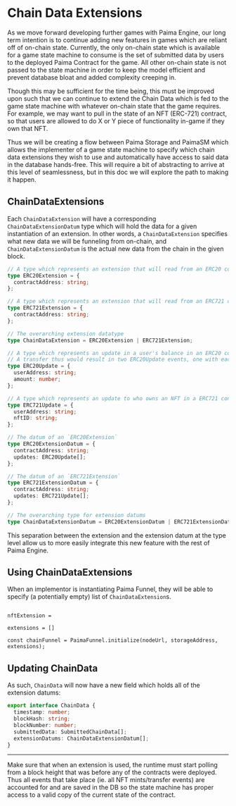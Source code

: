 # Chain Data Extensions

As we move forward developing further games with Paima Engine, our long term intention is to continue adding new features in games which are reliant off of on-chain state. Currently, the only on-chain state which is available for a game state machine to consume is the set of submitted data by users to the deployed Paima Contract for the game. All other on-chain state is not passed to the state machine in order to keep the model efficient and prevent database bloat and added complexity creeping in.

Though this may be sufficient for the time being, this must be improved upon such that we can continue to extend the Chain Data which is fed to the game state machine with whatever on-chain state that the game requires. For example, we may want to pull in the state of an NFT (ERC-721) contract, so that users are allowed to do X or Y piece of functionality in-game if they own that NFT.

Thus we will be creating a flow between Paima Storage and PaimaSM which allows the implementer of a game state machine to specify which chain data extensions they wish to use and automatically have access to said data in the database hands-free. This will require a bit of abstracting to arrive at this level of seamlessness, but in this doc we will explore the path to making it happen.

## ChainDataExtensions

Each `ChainDataExtension` will have a corresponding `ChainDataExtensionDatum` type which will hold the data for a given instantiation of an extension. In other words, a `ChainDataExtension` specifies what new data we will be funneling from on-chain, and `ChainDataExtensionDatum` is the actual new data from the chain in the given block.

```ts
// A type which represents an extension that will read from an ERC20 contract
type ERC20Extension = {
  contractAddress: string;
};

// A type which represents an extension that will read from an ERC721 contract
type ERC721Extension = {
  contractAddress: string;
};

// The overarching extension datatype
type ChainDataExtension = ERC20Extension | ERC721Extension;

// A type which represents an update in a user's balance in an ERC20 contract
// A transfer thus would result in two ERC20Update events, one with each person's new balance
type ERC20Update = {
  userAddress: string;
  amount: number;
};

// A type which represents an update to who owns an NFT in a ERC721 contract
type ERC721Update = {
  userAddress: string;
  nftID: string;
};

// The datum of an `ERC20Extension`
type ERC20ExtensionDatum = {
  contractAddress: string;
  updates: ERC20Update[];
};

// The datum of an `ERC721Extension`
type ERC721ExtensionDatum = {
  contractAddress: string;
  updates: ERC721Update[];
};

// The overarching type for extension datums
type ChainDataExtensionDatum = ERC20ExtensionDatum | ERC721ExtensionDatum;
```

This separation between the extension and the extension datum at the type level allow us to more easily integrate this new feature with the rest of Paima Engine.

## Using ChainDataExtensions

When an implementor is instantiating Paima Funnel, they will be able to specify (a potentially empty) list of `ChainDataExtension`s.

```

nftExtension =

extensions = []

const chainFunnel = PaimaFunnel.initialize(nodeUrl, storageAddress, extensions);

```

## Updating ChainData

As such, `ChainData` will now have a new field which holds all of the extension datums:

```ts
export interface ChainData {
  timestamp: number;
  blockHash: string;
  blockNumber: number;
  submittedData: SubmittedChainData[];
  extensionDatums: ChainDataExtensionDatum[];
}
```

---

Make sure that when an extension is used, the runtime must start polling from a block height that was before any of the contracts were deployed. Thus all events that take place (ie. all NFT mints/transfer events) are accounted for and are saved in the DB so the state machine has proper access to a valid copy of the current state of the contract.
